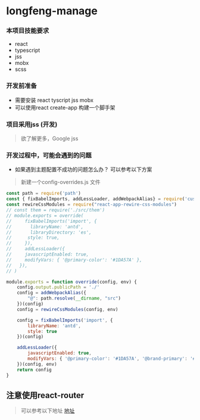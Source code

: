 # longfeng-manage

### 本项目技能要求 
- react
- typescript
- jss
- mobx
- scss

### 开发前准备
- 需要安装 react tyscript jss mobx 
- 可以使用react create-app 构建一个脚手架


### 项目采用jss (开发)
>  欲了解更多，Google jss

### 开发过程中，可能会遇到的问题 
- 如果遇到主题配置不成功的问题怎么办？ 可以参考以下方案 
> 新建一个config-overrides.js 文件
```js
const path = require('path')
const { fixBabelImports, addLessLoader, addWebpackAlias} = require('customize-cra')
const rewireCssModules = require("react-app-rewire-css-modules")
// const them = require('./src/them')
// module.exports = override(
//     fixBabelImports('import', {
//       libraryName: 'antd',
//       libraryDirectory: 'es',
//      style: true,
//     }),
//     addLessLoader({
//     javascriptEnabled: true,
//     modifyVars: { '@primary-color': '#1DA57A' },
//   }),
// )

module.exports = function override(config, env) {
    config.output.publicPath = './'
    config = addWebpackAlias({
        "@": path.resolve(__dirname, "src")
    })(config)
    config = rewireCssModules(config, env)

    config = fixBabelImports('import', {
        libraryName: 'antd',
        style: true
    })(config)

    addLessLoader({
        javascriptEnabled: true,
        modifyVars: { '@primary-color': '#1DA57A', '@brand-primary': '#1DA57A' }
    })(config, env)
    return config
}
```

## 注意使用react-router 
> 可以参考以下地址
[地址](https://reacttraining.com/react-router/web/guides/quick-start)